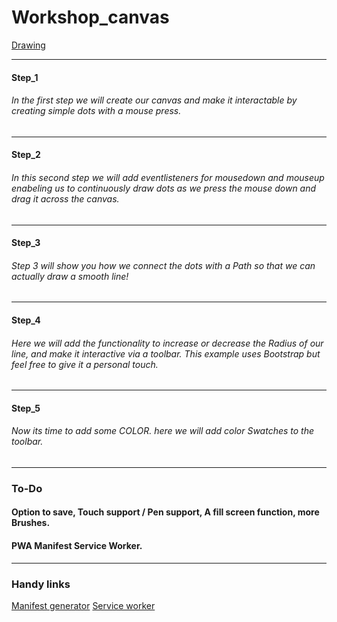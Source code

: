 # Workshop_canvas
[Drawing](https://jtdevries.github.io/Workshop_canvas/.)


----------
#### Step_1
###### In the first step we will create our canvas and make it interactable by creating simple dots with a mouse press.
----------
#### Step_2
###### In this second step we will add eventlisteners for mousedown and mouseup enabeling us to continuously draw dots as we press the mouse down and drag it across the canvas.
----------
#### Step_3
###### Step 3 will show you how we connect the dots with a Path so that we can actually draw a smooth line!
----------
#### Step_4
###### Here we will add the functionality to increase or decrease the Radius of our line, and make it interactive via a toolbar. This example uses Bootstrap but feel free to give it a personal touch.
----------
#### Step_5
###### Now its time to add some COLOR. here we will add color Swatches to the toolbar.
----------


### To-Do
#### Option to save, Touch support / Pen support, A fill screen function, more Brushes.
#### PWA Manifest Service Worker. 
----------

### Handy links
[Manifest generator](https://app-manifest.firebaseapp.com/)
[Service worker](https://developers.google.com/web/ilt/pwa/introduction-to-service-worker)